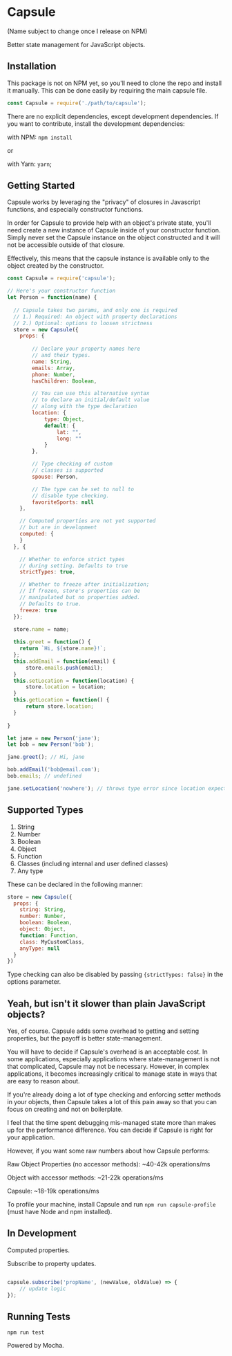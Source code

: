 # Capsule

(Name subject to change once I release on NPM)

Better state management for JavaScript objects.

## Installation

This package is not on NPM yet, so you'll need to clone the repo and install it manually. This can be done easily by requiring the main capsule file.

```javascript
const Capsule = require('./path/to/capsule');
```

There are no explicit dependencies, except development dependencies. If you want to contribute, install the development dependencies:

with NPM: `npm install`

or 

with Yarn: `yarn`;

## Getting Started

Capsule works by leveraging the "privacy" of closures in Javascript functions, and especially constructor functions.

In order for Capsule to provide help with an object's private state, you'll need create a new instance of Capsule inside of your constructor function. Simply never set the Capsule instance on the object constructed and it will not be accessible
outside of that closure.

Effectively, this means that the capsule instance is available only to the object created by the constructor.

```javascript
const Capsule = require('capsule');

// Here's your constructor function
let Person = function(name) {
 
  // Capsule takes two params, and only one is required
  // 1.) Required: An object with property declarations
  // 2.) Optional: options to loosen strictness
  store = new Capsule({
    props: {
        
        // Declare your property names here
        // and their types.
        name: String,
        emails: Array,
        phone: Number,
        hasChildren: Boolean,

        // You can use this alternative syntax
        // to declare an initial/default value 
        // along with the type declaration
        location: {
            type: Object,
            default: {
                lat: "",
                long: ""
            }
        },

        // Type checking of custom
        // classes is supported
        spouse: Person,

        // The type can be set to null to
        // disable type checking.
        favoriteSports: null
    },

    // Computed properties are not yet supported
    // but are in development
    computed: {
    }
  }, {

    // Whether to enforce strict types
    // during setting. Defaults to true
    strictTypes: true,

    // Whether to freeze after initialization;
    // If frozen, store's properties can be
    // manipulated but no properties added.
    // Defaults to true.
    freeze: true
  });

  store.name = name;
    
  this.greet = function() {
    return `Hi, ${store.name}!`;
  };
  this.addEmail = function(email) {
      store.emails.push(email);
  }
  this.setLocation = function(location) {
      store.location = location;
  }
  this.getLocation = function() {
      return store.location;
  }
    
}

let jane = new Person('jane');
let bob = new Person('bob');

jane.greet(); // Hi, jane

bob.addEmail('bob@email.com');
bob.emails; // undefined

jane.setLocation('nowhere'); // throws type error since location expects an object not string
```

## Supported Types

1. String
2. Number
3. Boolean
4. Object
5. Function
6. Classes (including internal and user defined classes)
7. Any type

These can be declared in the following manner:

```javascript
store = new Capsule({
  props: {
    string: String,
    number: Number,
    boolean: Boolean,
    object: Object,
    function: Function,
    class: MyCustomClass,
    anyType: null
  }
})
```

Type checking can also be disabled by passing `{strictTypes: false}` in the options parameter.

## Yeah, but isn't it slower than plain JavaScript objects?

Yes, of course. Capsule adds some overhead to getting and setting properties, but the payoff is better state-management.

You will have to decide if Capsule's overhead is an acceptable cost. In some applications, especially applications where state-management is not that complicated, Capsule may not be necessary. However, in complex applications, it becomes increasingly critical to manage state in ways that are easy to reason about.

If you're already doing a lot of type checking and enforcing setter methods in your objects, then Capsule takes a lot of this pain away so that you can focus on creating and not on boilerplate.

I feel that the time spent debugging mis-managed state more than makes up for the performance difference. You can decide if Capsule is right for your application.

However, if you want some raw numbers about how Capsule performs:

Raw Object Properties (no accessor methods): ~40-42k operations/ms

Object with accessor methods: ~21-22k operations/ms

Capsule: ~18-19k operations/ms

To profile your machine, install Capsule and run `npm run capsule-profile` (must have Node and npm installed).

## In Development

Computed properties.

Subscribe to property updates.

```javascript

capsule.subscribe('propName', (newValue, oldValue) => {
    // update logic
});

```

## Running Tests

`npm run test`

Powered by Mocha.

